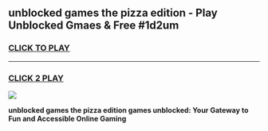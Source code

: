 
## unblocked games the pizza edition - Play Unblocked Gmaes & Free #1d2um
<h3>
<a href="https://news.freeplayer.one?title=unblocked_games_the_pizza_edition&ref=03M">CLICK TO PLAY</a></h3>
<hr>

<h3>
<a href="https://news.freeplayer.one?title=unblocked_games_the_pizza_edition&ref=03M">CLICK 2 PLAY</a>
  
</h3>

<a href="https://news.freeplayer.one?title=unblocked_games_the_pizza_edition&ref=03M"><img src="https://clearcache.store/games.png"></a>


**unblocked games the pizza edition games unblocked: Your Gateway to Fun and Accessible Online Gaming**
